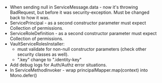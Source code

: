 * When sending null in ServiceMessage.data - now it's throwing BadRequest, but before it was
  security-exception. Must be changed back to how it was.
* ServicePrincipal - as a second constructor parameter must expect Collection of permissions.
* ServiceRoleDefinition - as a second constructor parameter must expect Collection of permissions.
* VaultServiceRolesInstaller:
  * must validate for non-null constructor parameters (check other security classes as well).
  * ".key" change to ".identity-key"
* Add debug logs for Auth/Authz error situations.
* In ServiceMethodInvoker - wrap principalMapper.map(context) into Mono.defer()
